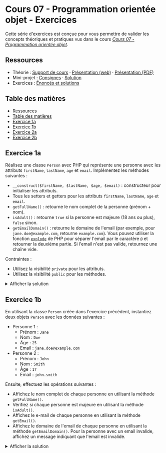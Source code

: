 # Cours 07 - Programmation orientée objet - Exercices

Cette série d'exercices est conçue pour vous permettre de valider les concepts
théoriques et pratiques vus dans le cours
_[Cours 07 - Programmation orientée objet](../01-theorie/README.md)_.

## Ressources

- Théorie : [Support de cours](../01-theorie/README.md) ·
  [Présentation (web)](https://heig-vd-progserv1-course.github.io/heig-vd-progserv1-course/07-programmation-orientee-objet/01-theorie/index.html)
  ·
  [Présentation (PDF)](https://heig-vd-progserv1-course.github.io/heig-vd-progserv1-course/07-programmation-orientee-objet/01-theorie/07-programmation-orientee-objet-presentation.pdf)
- Mini-projet : [Consignes](../02-mini-project/README.md) ·
  [Solution](../02-mini-project/solution/)
- Exercices : [Énoncés et solutions](../03-exercices/README.md)

## Table des matières

- [Ressources](#ressources)
- [Table des matières](#table-des-matières)
- [Exercice 1a](#exercice-1a)
- [Exercice 1b](#exercice-1b)
- [Exercice 2a](#exercice-2a)
- [Exercice 2b](#exercice-2b)

## Exercice 1a

Réalisez une classe `Person` avec PHP qui représente une personne avec les
attributs `firstName`, `lastName`, `age` et `email`. Implémentez les méthodes
suivantes :

- `__construct($firstName, $lastName, $age, $email)` : constructeur pour
  initialiser les attributs.
- Tous les setters et getters pour les attributs `firstName`, `lastName`, `age`
  et `email`.
- `getFullName()` : retourne le nom complet de la personne (prénom + nom).
- `isAdult()` : retourne `true` si la personne est majeure (18 ans ou plus),
  `false` sinon.
- `getEmailDomain()` : retourne le domaine de l'email (par exemple, pour
  `jane.doe@example.com`, retourne `example.com`). Vous pouvez utiliser la
  fonction [`explode`](https://www.php.net/manual/fr/function.explode.php) de
  PHP pour séparer l'email par le caractère `@` et retourner la deuxième partie.
  Si l'email n'est pas valide, retournez une chaîne vide.

Contraintes :

- Utilisez la visibilité `private` pour les attributs.
- Utilisez la visibilité `public` pour les méthodes.

<details>
<summary>Afficher la solution</summary>

```php
<?php

class Person {
    private $firstName;
    private $lastName;
    private $age;
    private $email;

    public function __construct($firstName, $lastName, $age, $email) {
        $this->firstName = $firstName;
        $this->lastName = $lastName;
        $this->age = $age;
        $this->email = $email;
    }

    public function getFirstName() {
        return $this->firstName;
    }

    public function setFirstName($firstName) {
        $this->firstName = $firstName;
    }

    public function getLastName() {
        return $this->lastName;
    }

    public function setLastName($lastName) {
        $this->lastName = $lastName;
    }

    public function getAge() {
        return $this->age;
    }

    public function setAge($age) {
        $this->age = $age;
    }

    public function getEmail() {
        return $this->email;
    }

    public function setEmail($email) {
        if (filter_var($email, FILTER_VALIDATE_EMAIL)) {
            $this->email = $email;
        }
    }

    public function getFullName() {
        return "{$this->firstName} {$this->lastName}";
    }

    public function isAdult() {
        return $this->age >= 18;
    }

    public function getEmailDomain() {
        $parts = explode('@', $this->email);

        if (count($parts) == 2) {
            return $parts[1];
        }

        return '';
    }
}
```

</details>

## Exercice 1b

En utilisant la classe `Person` créée dans l'exercice précédent, instantiez deux
objets `Person` avec les données suivantes :

- Personne 1 :
  - Prénom : `Jane`
  - Nom : `Doe`
  - Âge : `25`
  - Email : `jane.doe@example.com`
- Personne 2 :
  - Prénom : `John`
  - Nom : `Smith`
  - Âge : `17`
  - Email : `john.smith`

Ensuite, effectuez les opérations suivantes :

- Affichez le nom complet de chaque personne en utilisant la méthode
  `getFullName()`.
- Vérifiez si chaque personne est majeure en utilisant la méthode `isAdult()`.
- Affichez le e-mail de chaque personne en utilisant la méthode `getEmail()`.
- Affichez le domaine de l'email de chaque personne en utilisant la méthode
  `getEmailDomain()`. Pour la personne avec un email invalide, affichez un
  message indiquant que l'email est invalide.

<details>
<summary>Afficher la solution</summary>

```php
<?php

class Person {
    private $firstName;
    private $lastName;
    private $age;
    private $email;

    public function __construct($firstName, $lastName, $age, $email) {
        $this->firstName = $firstName;
        $this->lastName = $lastName;
        $this->age = $age;
        $this->email = $email;
    }

    public function getFirstName() {
        return $this->firstName;
    }

    public function setFirstName($firstName) {
        $this->firstName = $firstName;
    }

    public function getLastName() {
        return $this->lastName;
    }

    public function setLastName($lastName) {
        $this->lastName = $lastName;
    }

    public function getAge() {
        return $this->age;
    }

    public function setAge($age) {
        $this->age = $age;
    }

    public function getEmail() {
        return $this->email;
    }

    public function setEmail($email) {
        if (filter_var($email, FILTER_VALIDATE_EMAIL)) {
            $this->email = $email;
        }
    }

    public function getFullName() {
        return "{$this->firstName} {$this->lastName}";
    }

    public function isAdult() {
        return $this->age >= 18;
    }

    public function getEmailDomain() {
        $parts = explode('@', $this->email);

        if (count($parts) == 2) {
            return $parts[1];
        }

        return '';
    }
}

$janeDoe = new Person('Jane', 'Doe', 25, 'jane.doe@example.com');
$johnSmith = new Person('John', 'Smith', 17, 'john.smith');

echo "Full Name: " . $janeDoe->getFullName() . "<br>";
echo "Is Adult: " . ($janeDoe->isAdult() ? 'Yes' : 'No') . "<br>";
echo "Email: " . $janeDoe->getEmail() . "<br>";

$janeDoeEmailDomain = $janeDoe->getEmailDomain();

if (empty($janeDoeEmailDomain)) {
    $janeDoeEmailDomain = 'Invalid';
}
echo "Email Domain: " . $janeDoeEmailDomain . "<br>";

echo "Full Name: " . $johnSmith->getFullName() . "<br>";
echo "Is Adult: " . ($johnSmith->isAdult() ? 'Yes' : 'No') . "<br>";
echo "Email: " . $johnSmith->getEmail() . "<br>";

$johnSmithEmailDomain = $johnSmith->getEmailDomain();

if (empty($johnSmithEmailDomain)) {
    $johnSmithEmailDomain = 'Invalid';
}
echo "Email Domain: " . $johnSmithEmailDomain . "<br>";
```

## Exercice 2a

Réalisez une classe `Vehicle` avec PHP qui représente un véhicule avec les
attributs `numberOfWheels`, `color`, `brand` et `model`.

Implémentez les méthodes suivantes :

- `__construct($numberOfWheels, $color, $brand, $model)` : constructeur pour
  initialiser les attributs.
- Tous les setters et getters pour les attributs `numberOfWheels`, `color`,
  `brand` et `model`.
- `getDescription()` : retourne une description du véhicule sous la forme
  `"Brand Model, Color, Number of wheels"`. Par exemple, pour un véhicule de
  marque `Toyota`, modèle `Corolla`, couleur `Red` et 4 roues, la méthode
  retourne `"Toyota Corolla, Red, 4 wheels"`.
- `type()` : retourne le type de véhicule en fonction du nombre de roues :
  - Si le nombre de roues est 2, retourne `"Motorcycle"`.
  - Si le nombre de roues est 4, retourne `"Car"`.
  - Si le nombre de roues est supérieur à 4, retourne `"Truck"`.
  - Sinon, retourne `"Unknown"`.

Contraintes :

- Utilisez la visibilité `private` pour les attributs.
- Utilisez la visibilité `public` pour les méthodes.

<details>
<summary>Afficher la solution</summary>

```php
<?php
class Vehicle {
    private $numberOfWheels;
    private $color;
    private $brand;
    private $model;

    public function __construct($numberOfWheels, $color, $brand, $model) {
        $this->numberOfWheels = $numberOfWheels;
        $this->color = $color;
        $this->brand = $brand;
        $this->model = $model;
    }

    public function getNumberOfWheels() {
        return $this->numberOfWheels;
    }

    public function setNumberOfWheels($numberOfWheels) {
        $this->numberOfWheels = $numberOfWheels;
    }

    public function getColor() {
        return $this->color;
    }

    public function setColor($color) {
        $this->color = $color;
    }

    public function getBrand() {
        return $this->brand;
    }

    public function setBrand($brand) {
        $this->brand = $brand;
    }

    public function getModel() {
        return $this->model;
    }

    public function setModel($model) {
        $this->model = $model;
    }

    public function getDescription() {
        return "$this->brand $this->model, $this->color, $this->numberOfWheels wheels";
    }

    public function type() {
        if ($this->numberOfWheels == 2) {
            return "Motorcycle";
        } elseif ($this->numberOfWheels == 4) {
            return "Car";
        } elseif ($this->numberOfWheels > 4) {
            return "Truck";
        } else {
            return "Unknown";
        }
    }
}
```

</details>

## Exercice 2b

En utilisant la classe `Vehicle` créée dans l'exercice précédent, instantiez
deux objets `Vehicle` avec les données suivantes :

- Véhicule 1 :
  - Nombre de roues : `4`
  - Couleur : `Red`
  - Marque : `Toyota`
  - Modèle : `Corolla`
- Véhicule 2 :
  - Nombre de roues : `2`
  - Couleur : `Black`
  - Marque : `Yamaha`
  - Modèle : `MT-07`
- Véhicule 3 :
  - Nombre de roues : `6`
  - Couleur : `Blue`
  - Marque : `Volvo`
  - Modèle : `FH16`
- Véhicule 4 :
  - Nombre de roues : `0`
  - Couleur : `Green`
  - Marque : `UFO`
  - Modèle : `X-2000`

Ensuite, effectuez les opérations suivantes :

- Affichez la description de chaque véhicule en utilisant la méthode
  `getDescription()`.
- Affichez le type de chaque véhicule en utilisant la méthode `type()`.

<details>
<summary>Afficher la solution</summary>

```php
<?php
class Vehicle {
    private $numberOfWheels;
    private $color;
    private $brand;
    private $model;

    public function __construct($numberOfWheels, $color, $brand, $model) {
        $this->numberOfWheels = $numberOfWheels;
        $this->color = $color;
        $this->brand = $brand;
        $this->model = $model;
    }

    public function getNumberOfWheels() {
        return $this->numberOfWheels;
    }

    public function setNumberOfWheels($numberOfWheels) {
        $this->numberOfWheels = $numberOfWheels;
    }

    public function getColor() {
        return $this->color;
    }

    public function setColor($color) {
        $this->color = $color;
    }

    public function getBrand() {
        return $this->brand;
    }

    public function setBrand($brand) {
        $this->brand = $brand;
    }

    public function getModel() {
        return $this->model;
    }

    public function setModel($model) {
        $this->model = $model;
    }

    public function getDescription() {
        return "$this->brand $this->model, $this->color, $this->numberOfWheels wheels";
    }

    public function type() {
        if ($this->numberOfWheels == 2) {
            return "Motorcycle";
        } elseif ($this->numberOfWheels == 4) {
            return "Car";
        } elseif ($this->numberOfWheels > 4) {
            return "Truck";
        } else {
            return "Unknown";
        }
    }
}

$toyota = new Vehicle(4, 'Red', 'Toyota', 'Corolla');
$yamaha = new Vehicle(2, 'Black', 'Yamaha', 'MT-07');
$volvo = new Vehicle(6, 'Blue', 'Volvo', 'FH16');
$ufo = new Vehicle(0, 'Green', 'UFO', 'X-2000');

echo $toyota->getDescription() . " - Type: " . $toyota->type() . "<br>";
echo $yamaha->getDescription() . " - Type: " . $yamaha->type() . "<br>";
echo $volvo->getDescription() . " - Type: " . $volvo->type() . "<br>";
echo $ufo->getDescription() . " - Type: " . $ufo->type() . "<br>";
```

</details>
